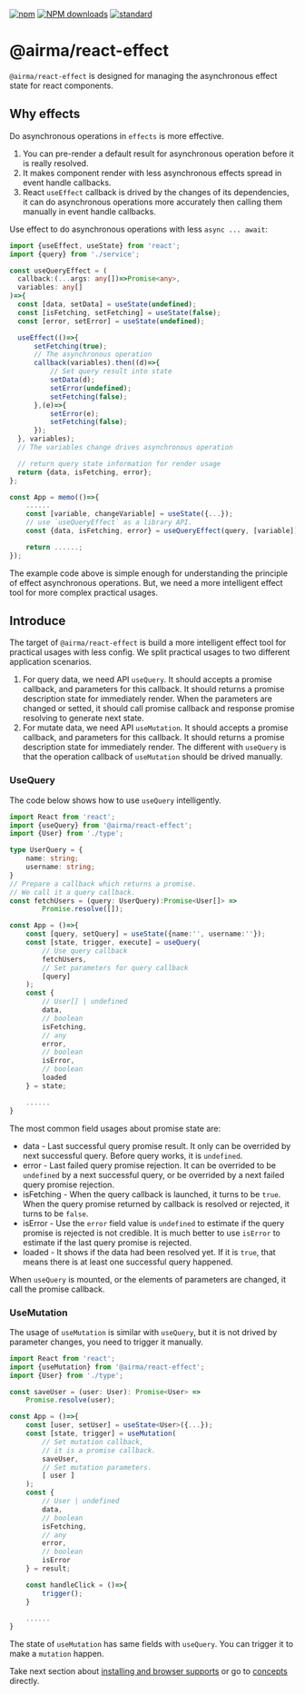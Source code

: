 [![npm][npm-image]][npm-url]
[![NPM downloads][npm-downloads-image]][npm-url]
[![standard][standard-image]][standard-url]

[npm-image]: https://img.shields.io/npm/v/%40airma/react-effect.svg?style=flat-square
[npm-url]: https://www.npmjs.com/package/%40airma/react-effect
[standard-image]: https://img.shields.io/badge/code%20style-standard-brightgreen.svg?style=flat-square
[standard-url]: http://npm.im/standard
[npm-downloads-image]: https://img.shields.io/npm/dm/%40airma/react-effect.svg?style=flat-square

# @airma/react-effect

`@airma/react-effect` is designed for managing the asynchronous effect state for react components.

## Why effects

Do asynchronous operations in `effects` is more effective.

1. You can pre-render a default result for asynchronous operation before it is really resolved.
2. It makes component render with less asynchronous effects spread in event handle callbacks.
3. React `useEffect` callback is drived by the changes of its dependencies, it can do asynchronous operations more accurately then calling them manually in event handle callbacks.  

Use effect to do asynchronous operations with less `async ... await`:

```ts
import {useEffect, useState} from 'react';
import {query} from './service';

const useQueryEffect = (
  callback:(...args: any[])=>Promise<any>, 
  variables: any[]
)=>{
  const [data, setData] = useState(undefined);
  const [isFetching, setFetching] = useState(false);
  const [error, setError] = useState(undefined);

  useEffect(()=>{
      setFetching(true);
      // The asynchronous operation
      callback(variables).then((d)=>{
          // Set query result into state
          setData(d);
          setError(undefined);
          setFetching(false);
      },(e)=>{
          setError(e);
          setFetching(false);
      });
  }, variables); 
  // The variables change drives asynchronous operation

  // return query state information for render usage
  return {data, isFetching, error};
};

const App = memo(()=>{
    ......
    const [variable, changeVariable] = useState({...});
    // use `useQueryEffect` as a library API.
    const {data, isFetching, error} = useQueryEffect(query, [variable]);

    return ......;
});
```

The example code above is simple enough for understanding the principle of effect asynchronous operations. But, we need a more intelligent effect tool for more complex practical usages.

## Introduce

The target of `@airma/react-effect` is build a more intelligent effect tool for practical usages with less config. We split practical usages to two different application scenarios.

1. For query data, we need API `useQuery`. It should accepts a promise callback, and parameters for this callback. It should returns a promise description state for immediately render. When the parameters are changed or setted, it should call promise callback and response promise resolving to generate next state.
2. For mutate data, we need API `useMutation`. It should accepts a promise callback, and parameters for this callback. It should returns a promise description state for immediately render. The different with `useQuery` is that the operation callback of `useMutation` should be drived manually.

### UseQuery

The code below shows how to use `useQuery` intelligently.

```ts
import React from 'react';
import {useQuery} from '@airma/react-effect';
import {User} from './type';

type UserQuery = {
    name: string;
    username: string;
}
// Prepare a callback which returns a promise.
// We call it a query callback. 
const fetchUsers = (query: UserQuery):Promise<User[]> =>
        Promise.resolve([]);

const App = ()=>{
    const [query, setQuery] = useState({name:'', username:''});
    const [state, trigger, execute] = useQuery(
        // Use query callback
        fetchUsers,
        // Set parameters for query callback
        [query]
    );
    const {
        // User[] | undefined
        data,
        // boolean
        isFetching,
        // any
        error,
        // boolean
        isError,
        // boolean
        loaded
    } = state;

    ......
}
```

The most common field usages about promise state are:

* data - Last successful query promise result. It only can be overrided by next successful query. Before query works, it is `undefined`.
* error - Last failed query promise rejection. It can be overrided to be `undefined` by a next successful query, or be overrided by a next failed query promise rejection.
* isFetching - When the query callback is launched, it turns to be `true`. When the query promise returned by callback is resolved or rejected, it turns to be `false`.
* isError - Use the `error` field value is `undefined` to estimate if the query promise is rejected is not credible. It is much better to use `isError` to estimate if the last query promise is rejected.
* loaded - It shows if the data had been resolved yet. If it is `true`, that means there is at least one successful query happened.

When `useQuery` is mounted, or the elements of parameters are changed, it call the promise callback.

### UseMutation

The usage of `useMutation` is similar with `useQuery`, but it is not drived
by parameter changes, you need to trigger it manually.

```ts
import React from 'react';
import {useMutation} from '@airma/react-effect';
import {User} from './type';

const saveUser = (user: User): Promise<User> => 
    Promise.resolve(user);

const App = ()=>{
    const [user, setUser] = useState<User>({...});
    const [state, trigger] = useMutation(
        // Set mutation callback,
        // it is a promise callback.
        saveUser,
        // Set mutation parameters.
        [ user ]
    );
    const {
        // User | undefined
        data,
        // boolean
        isFetching,
        // any
        error,
        // boolean
        isError
    } = result;

    const handleClick = ()=>{
        trigger();
    }

    ......
}
```

The state of `useMutation` has same fields with `useQuery`. You can trigger it to make a `mutation` happen.

Take next section about [installing and browser supports](/react-effect/install.md) or go to [concepts](/react-effect/concepts.md) directly.
